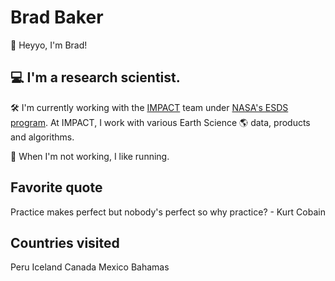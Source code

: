 # Brad Baker

👋  Heyyo, I'm Brad!

## 💻  I'm a research scientist.

🛠️  I'm currently working with the [IMPACT](https://impact.earthdata.nasa.gov/) team under [NASA's ESDS program](https://earthdata.nasa.gov/esds).
At IMPACT, I work with various Earth Science 🌎 data, products and algorithms.

🎨  When I'm not working, I like running.

## Favorite quote

Practice makes perfect but nobody's perfect so why practice? - Kurt Cobain

## Countries visited

Peru
Iceland
Canada
Mexico
Bahamas
